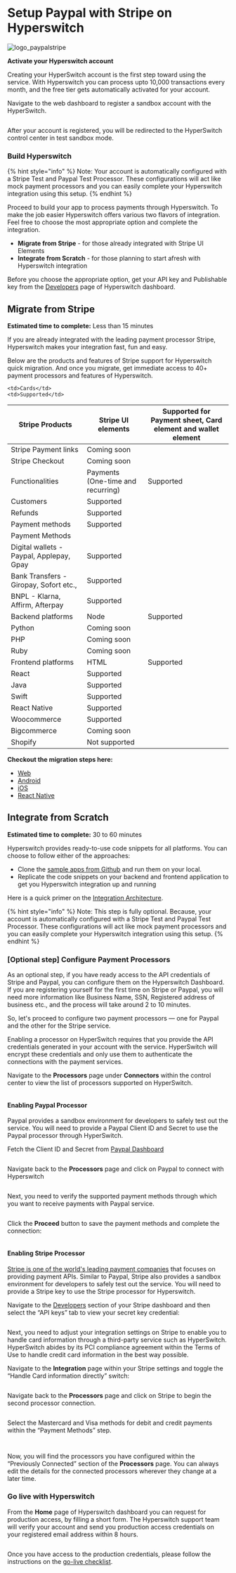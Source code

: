 # Setup Paypal with Stripe on Hyperswitch

![logo\_paypalstripe](https://hyperswitch.io/img/site/paypalstripe.png)

**Activate your Hyperswitch account**

Creating your HyperSwitch account is the first step toward using the service. With Hyperswitch you can process upto 10,000 transactions every month, and the free tier gets automatically activated for your account.

Navigate to the web dashboard to register a sandbox account with the HyperSwitch.

<figure><img src="https://hyperswitch.io/img/site/dasboardRegister.png" alt=""><figcaption></figcaption></figure>

After your account is registered, you will be redirected to the HyperSwitch control center in test sandbox mode.

### Build Hyperswitch



{% hint style="info" %}
Note: Your account is automatically configured with a Stripe Test and Paypal Test Processor. These configurations will act like mock payment processors and you can easily complete your Hyperswitch integration using this setup.
{% endhint %}

Proceed to build your app to process payments through Hyperswitch. To make the job easier Hyperswitch offers various two flavors of integration. Feel free to choose the most appropriate option and complete the integration.

* **Migrate from Stripe** - for those already integrated with Stripe UI Elements
* **Integrate from Scratch** - for those planning to start afresh with Hyperswitch integration

Before you choose the appropriate option, get your API key and Publishable key from the [Developers](https://app.hyperswitch.io/developers) page of Hyperswitch dashboard.

## Migrate from Stripe

**Estimated time to complete:** Less than 15 minutes

If you are already integrated with the leading payment processor Stripe, Hyperswitch makes your integration fast, fun and easy.

Below are the products and features of Stripe support for Hyperswitch quick migration. And once you migrate, get immediate access to 40+ payment processors and features of Hyperswitch.

```
<td>Cards</td>
<td>Supported</td>
```

| Stripe Products                          | Stripe UI elements                | Supported for Payment sheet, Card element and wallet element |
| ---------------------------------------- | --------------------------------- | ------------------------------------------------------------ |
| Stripe Payment links                     | Coming soon                       |                                                              |
| Stripe Checkout                          | Coming soon                       |                                                              |
| Functionalities                          | Payments (One-time and recurring) | Supported                                                    |
| Customers                                | Supported                         |                                                              |
| Refunds                                  | Supported                         |                                                              |
| Payment methods                          | Supported                         |                                                              |
| Payment Methods                          |                                   |                                                              |
| Digital wallets - Paypal, Applepay, Gpay | Supported                         |                                                              |
| Bank Transfers - Giropay, Sofort etc.,   | Supported                         |                                                              |
| BNPL - Klarna, Affirm, Afterpay          | Supported                         |                                                              |
| Backend platforms                        | Node                              | Supported                                                    |
| Python                                   | Coming soon                       |                                                              |
| PHP                                      | Coming soon                       |                                                              |
| Ruby                                     | Coming soon                       |                                                              |
| Frontend platforms                       | HTML                              | Supported                                                    |
| React                                    | Supported                         |                                                              |
| Java                                     | Supported                         |                                                              |
| Swift                                    | Supported                         |                                                              |
| React Native                             | Supported                         |                                                              |
| Woocommerce                              | Supported                         |                                                              |
| Bigcommerce                              | Coming soon                       |                                                              |
| Shopify                                  | Not supported                     |                                                              |

**Checkout the migration steps here:**

* [Web](../migrate-from-stripe/web.md)
* [Android](../migrate-from-stripe/android.md)
* [iOS](../migrate-from-stripe/ios.md)
* [React Native](../migrate-from-stripe/react-native.md)

## Integrate from Scratch

**Estimated time to complete:** 30 to 60 minutes

Hyperswitch provides ready-to-use code snippets for all platforms. You can choose to follow either of the approaches:

* Clone the [sample apps from Github](https://github.com/orgs/juspay/repositories?q=Hyperswitch+a+simple+integration+app\&type=public\&language=\&sort=) and run them on your local.
* Replicate the code snippets on your backend and frontend application to get you Hyperswitch integration up and running

Here is a quick primer on the [Integration Architecture](https://hyperswitch.io/docs/quickstart#3-integrate-hyperswitch).

{% hint style="info" %}
Note: This step is fully optional. Because, your account is automatically configured with a Stripe Test and Paypal Test Processor. These configurations will act like mock payment processors and you can easily complete your Hyperswitch integration using this setup.
{% endhint %}

### \[Optional step] Configure Payment Processors

As an optional step, if you have ready access to the API credentials of Stripe and Paypal, you can configure them on the Hyperswitch Dashboard. If you are registering yourself for the first time on Stripe or Paypal, you will need more information like Business Name, SSN, Registered address of business etc., and the process will take around 2 to 10 minutes.

So, let's proceed to configure two payment processors — one for Paypal and the other for the Stripe service.

Enabling a processor on HyperSwitch requires that you provide the API credentials generated in your account with the service. HyperSwitch will encrypt these credentials and only use them to authenticate the connections with the payment services.

Navigate to the **Processors** page under **Connectors** within the control center to view the list of processors supported on HyperSwitch.

<figure><img src="https://hyperswitch.io/img/site/dashboardProcessors.png" alt=""><figcaption></figcaption></figure>

#### Enabling Paypal Processor

Paypal provides a sandbox environment for developers to safely test out the service. You will need to provide a Paypal Client ID and Secret to use the Paypal processor through HyperSwitch.

Fetch the Client ID and Secret from [Paypal Dashboard](https://developer.paypal.com/dashboard/applications/sandbox)

<figure><img src="https://hyperswitch.io/img/site/paypalDashboard.png" alt=""><figcaption></figcaption></figure>

Navigate back to the **Processors** page and click on Paypal to connect with Hyperswitch

<figure><img src="https://hyperswitch.io/img/site/paypalprocessors.png" alt=""><figcaption></figcaption></figure>

Next, you need to verify the supported payment methods through which you want to receive payments with Paypal service.

<figure><img src="https://hyperswitch.io/img/site/paypalPaymentMethods.png" alt=""><figcaption></figcaption></figure>

Click the **Proceed** button to save the payment methods and complete the connection:

<figure><img src="https://hyperswitch.io/img/site/paypalSummary.png" alt=""><figcaption></figcaption></figure>

#### Enabling Stripe Processor

[Stripe is one of the world's leading payment companies](https://blog.logrocket.com/react-stripe-payment-system-tutorial/) that focuses on providing payment APIs. Similar to Paypal, Stripe also provides a sandbox environment for developers to safely test out the service. You will need to provide a Stripe key to use the Stripe processor for Hyperswitch.

Navigate to the [Developers](https://dashboard.stripe.com/test/apikeys) section of your Stripe dashboard and then select the “API keys” tab to view your secret key credential:

<figure><img src="https://hyperswitch.io/img/site/paypalApiKey.png" alt=""><figcaption></figcaption></figure>

Next, you need to adjust your integration settings on Stripe to enable you to handle card information through a third-party service such as HyperSwitch. HyperSwitch abides by its PCI compliance agreement within the Terms of Use to handle credit card information in the best way possible.

Navigate to the **Integration** page within your Stripe settings and toggle the “Handle Card information directly” switch:

<figure><img src="../../../.gitbook/assets/image (73).png" alt=""><figcaption></figcaption></figure>

Navigate back to the **Processors** page and click on Stripe to begin the second processor connection.

<figure><img src="../../../.gitbook/assets/image (77).png" alt=""><figcaption></figcaption></figure>

Select the Mastercard and Visa methods for debit and credit payments within the “Payment Methods” step.

<figure><img src="../../../.gitbook/assets/image (75).png" alt=""><figcaption></figcaption></figure>

<figure><img src="../../../.gitbook/assets/image (78).png" alt=""><figcaption></figcaption></figure>

Now, you will find the processors you have configured within the “Previously Connected” section of the **Processors** page. You can always edit the details for the connected processors wherever they change at a later time.

### Go live with Hyperswitch

From the **Home** page of Hyperswitch dashboard you can request for production access, by filling a short form. The Hyperswitch support team will verify your account and send you production access credentials on your registered email address within 8 hours.

<figure><img src="../../../.gitbook/assets/image (79).png" alt=""><figcaption></figcaption></figure>

Once you have access to the production credentials, please follow the instructions on the [go-live checklist](https://hyperswitch.io/docs/goLiveChecklist).
